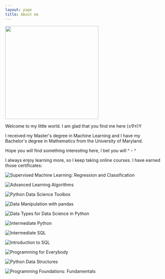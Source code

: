 ```yaml
---
layout: page
title: About me
---
```


<img src="{{ '/pics/IMG_0621.jpg' | relative_url }}" width="300px">

Welcome to my little world.  I am glad that you find me here (≥∇≤)Y

I received my Master's degree in Machine Learning and I have my Bachelor's degree in Mathematics from the University of Maryland.


Hope you will find something interesting here, I bet you will ^ - ^

I always enjoy learning more, so I keep taking online courses. I have earned those certificates:

![Supervised Machine Learning: Regression and Classification](https://joy3luo.github.io/mathnotes/pics/certificates/Supervised_Machine_Learning_Regression.png)

![Advanced Learning Algorithms](https://joy3luo.github.io/mathnotes/pics/certificates/Advanced_Learning_Algorithms.png)

![Python Data Science Toolbox](https://joy3luo.github.io/mathnotes/pics/certificates/Data_Toolbox.png)

![Data Manipulation with pandas](https://joy3luo.github.io/mathnotes/pics/certificates/Data_Manipulation_with_pandas.png)

![Data Types for Data Science in Python](https://joy3luo.github.io/mathnotes/pics/certificates/Data_Types.png)

![Intermediate Python](https://joy3luo.github.io/mathnotes/pics/certificates/Intermediate_Python.png)

![Intermediate SQL](https://joy3luo.github.io/mathnotes/pics/certificates/Intermediate_SQL.png)

![Introduction to SQL](https://joy3luo.github.io/mathnotes/pics/certificates/Introduction_to_SQL.png)

![Programming for Everybody](https://joy3luo.github.io/mathnotes/pics/certificates/Programming_for_Everybody.png)


![Python Data Structures](https://joy3luo.github.io/mathnotes/pics/certificates/Python_Data_Structures.png)


![Programming Foundations: Fundamentals](https://joy3luo.github.io/mathnotes/pics/certificates/Programming_Foundations.png)
